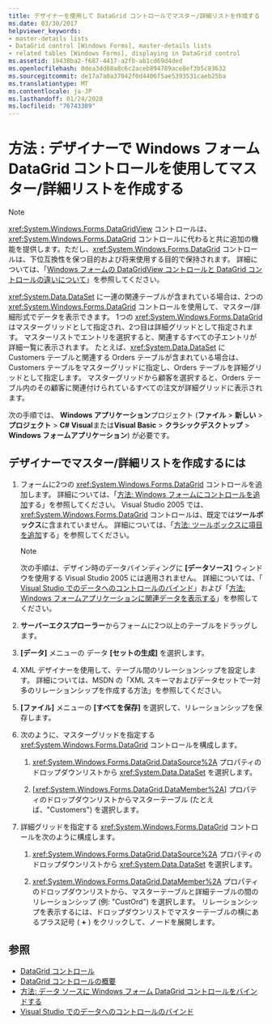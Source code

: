 ```yaml
---
title: デザイナーを使用して DataGrid コントロールでマスター/詳細リストを作成する
ms.date: 03/30/2017
helpviewer_keywords:
- master-details lists
- DataGrid control [Windows Forms], master-details lists
- related tables [Windows Forms], displaying in DataGrid control
ms.assetid: 19438ba2-f687-4417-a2fb-ab1cd69d4ded
ms.openlocfilehash: 0dea3dd88a8c6c2aceb894789ace8ef3b5c83632
ms.sourcegitcommit: de17a7a0a37042f0d4406f5ae5393531caeb25ba
ms.translationtype: MT
ms.contentlocale: ja-JP
ms.lasthandoff: 01/24/2020
ms.locfileid: "76743389"
---
```

# <a name="how-to-create-master-details-lists-with-the-windows-forms-datagrid-control-using-the-designer"></a>方法 : デザイナーで Windows フォーム DataGrid コントロールを使用してマスター/詳細リストを作成する

> [!NOTE]
> <xref:System.Windows.Forms.DataGridView> コントロールは、<xref:System.Windows.Forms.DataGrid> コントロールに代わると共に追加の機能を提供します。ただし、<xref:System.Windows.Forms.DataGrid> コントロールは、下位互換性を保つ目的および将来使用する目的で保持されます。 詳細については、「[Windows フォームの DataGridView コントロールと DataGrid コントロールの違いについて](differences-between-the-windows-forms-datagridview-and-datagrid-controls.md)」を参照してください。

 <xref:System.Data.DataSet> に一連の関連テーブルが含まれている場合は、2つの <xref:System.Windows.Forms.DataGrid> コントロールを使用して、マスター/詳細形式でデータを表示できます。 1つの <xref:System.Windows.Forms.DataGrid> はマスターグリッドとして指定され、2つ目は詳細グリッドとして指定されます。 マスターリストでエントリを選択すると、関連するすべての子エントリが詳細一覧に表示されます。 たとえば、<xref:System.Data.DataSet> に Customers テーブルと関連する Orders テーブルが含まれている場合は、Customers テーブルをマスターグリッドに指定し、Orders テーブルを詳細グリッドとして指定します。 マスターグリッドから顧客を選択すると、Orders テーブル内のその顧客に関連付けられているすべての注文が詳細グリッドに表示されます。

 次の手順では、 **Windows アプリケーション**プロジェクト (**ファイル** > **新しい** > **プロジェクト** >  **C# Visual**または**Visual Basic** > **クラシックデスクトップ** > **Windows フォームアプリケーション**) が必要です。

## <a name="to-create-a-master-details-list-in-the-designer"></a>デザイナーでマスター/詳細リストを作成するには

1. フォームに2つの <xref:System.Windows.Forms.DataGrid> コントロールを追加します。 詳細については、「[方法: Windows フォームにコントロールを追加](how-to-add-controls-to-windows-forms.md)する」を参照してください。 Visual Studio 2005 では、<xref:System.Windows.Forms.DataGrid> コントロールは、既定では**ツールボックス**に含まれていません。 詳細については、「[方法: ツールボックスに項目を追加](https://docs.microsoft.com/previous-versions/visualstudio/visual-studio-2010/ms165355(v=vs.100))する」を参照してください。

    > [!NOTE]
    > 次の手順は、デザイン時のデータバインディングに **[データソース]** ウィンドウを使用する Visual Studio 2005 には適用されません。 詳細については、「 [Visual Studio でのデータへのコントロールのバインド](/visualstudio/data-tools/bind-controls-to-data-in-visual-studio)」および「[方法: Windows フォームアプリケーションに関連データを表示する](https://docs.microsoft.com/previous-versions/visualstudio/visual-studio-2013/57tx3hhe(v=vs.120))」を参照してください。

2. **サーバーエクスプローラー**からフォームに2つ以上のテーブルをドラッグします。

3. **[データ]** メニューの データ **[セットの生成]** を選択します。

4. XML デザイナーを使用して、テーブル間のリレーションシップを設定します。 詳細については、MSDN の「XML スキーマおよびデータセットで一対多のリレーションシップを作成する方法」を参照してください。

5. **[ファイル]** メニューの **[すべてを保存]** を選択して、リレーションシップを保存します。

6. 次のように、マスターグリッドを指定する <xref:System.Windows.Forms.DataGrid> コントロールを構成します。

    1. <xref:System.Windows.Forms.DataGrid.DataSource%2A> プロパティのドロップダウンリストから <xref:System.Data.DataSet> を選択します。

    2. [<xref:System.Windows.Forms.DataGrid.DataMember%2A>] プロパティのドロップダウンリストからマスターテーブル (たとえば、"Customers") を選択します。

7. 詳細グリッドを指定する <xref:System.Windows.Forms.DataGrid> コントロールを次のように構成します。

    1. <xref:System.Windows.Forms.DataGrid.DataSource%2A> プロパティのドロップダウンリストから <xref:System.Data.DataSet> を選択します。

    2. <xref:System.Windows.Forms.DataGrid.DataMember%2A> プロパティのドロップダウンリストから、マスターテーブルと詳細テーブルの間のリレーションシップ (例: "CustOrd") を選択します。 リレーションシップを表示するには、ドロップダウンリストでマスターテーブルの横にあるプラス記号 ( **+** ) をクリックして、ノードを展開します。

## <a name="see-also"></a>参照

- [DataGrid コントロール](datagrid-control-windows-forms.md)
- [DataGrid コントロールの概要](datagrid-control-overview-windows-forms.md)
- [方法: データ ソースに Windows フォーム DataGrid コントロールをバインドする](how-to-bind-the-windows-forms-datagrid-control-to-a-data-source.md)
- [Visual Studio でのデータへのコントロールのバインド](/visualstudio/data-tools/bind-controls-to-data-in-visual-studio)
